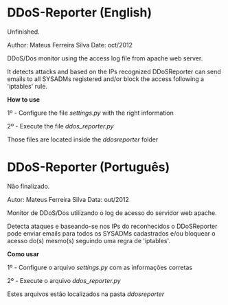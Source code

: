DDoS-Reporter (English)
=======================

Unfinished.

Author: Mateus Ferreira Silva
Date: oct/2012

DDoS/Dos monitor using the access log file from apache web server.

It detects attacks and based on the IPs recognized DDoSReporter can send emails to all
SYSADMs registered and/or block the access following a 'iptables' rule.

<b>How to use</b>

1º - Configure the file <i>settings.py</i> with the right information

2º - Execute the file <i>ddos_reporter.py</i>

Those files are located inside the <i>ddosreporter</i> folder

DDoS-Reporter (Português)
=========================

Não finalizado.

Autor: Mateus Ferreira Silva
Data: out/2012

Monitor de DDoS/Dos utilizando o log de acesso do servidor web apache.

Detecta ataques e baseando-se nos IPs do reconhecidos o DDoSReporter pode enviar emails para todos os 
SYSADMs cadastrados e/ou bloquear o acesso do(s) mesmo(s) seguindo uma regra de 'iptables'.

<b>Como usar</b>

1º - Configure o arquivo <i>settings.py</i> com as informações corretas

2º - Execute o arquivo <i>ddos_reporter.py</i>

Estes arquivos estão localizados na pasta <i>ddosreporter</i>
